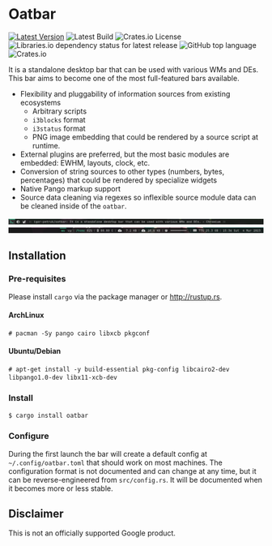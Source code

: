 # Oatbar

[![Latest Version](https://img.shields.io/crates/v/oatbar.svg)](https://crates.io/crates/oatbar)
![Latest Build](https://img.shields.io/github/actions/workflow/status/igor-petruk/oatbar/on-push.yml)
![Crates.io License](https://img.shields.io/crates/l/oatbar)
![Libraries.io dependency status for latest release](https://img.shields.io/librariesio/release/cargo/oatbar)
![GitHub top language](https://img.shields.io/github/languages/top/igor-petruk/oatbar)
![Crates.io](https://img.shields.io/crates/d/oatbar?label=Cargo.io%20downloads)

It is a standalone desktop bar that can be used with various WMs and DEs. This bar aims to become one of the most full-featured bars available.

* Flexibility and pluggability of information sources from existing ecosystems
  * Arbitrary scripts
  * `i3blocks` format 
  * `i3status` format
  * PNG image embedding that could be rendered by a source script at runtime.
* External plugins are preferred, but the most basic modules are embedded: EWHM, layouts, clock, etc.
* Conversion of string sources to other types (numbers, bytes, percentages) that could be rendered by specialize widgets
* Native Pango markup support
* Source data cleaning via regexes so inflexible source module data can be cleaned inside of the `oatbar`.

![Panel Left](panel-sample-left.png)
![Panel Right](panel-sample-right.png)

## Installation

### Pre-requisites

Please install `cargo` via the package manager or http://rustup.rs.

#### ArchLinux

```shell
# pacman -Sy pango cairo libxcb pkgconf
```

#### Ubuntu/Debian

```shell
# apt-get install -y build-essential pkg-config libcairo2-dev libpango1.0-dev libx11-xcb-dev
```

### Install

```shell
$ cargo install oatbar
```

### Configure

During the first launch the bar will create a default config at
`~/.config/oatbar.toml` that should work on most machines. The configuration
format is not documented and can change at any time, but it can be
reverse-engineered from `src/config.rs`. It will be documented when it
becomes more or less stable.

## Disclaimer

This is not an officially supported Google product.
